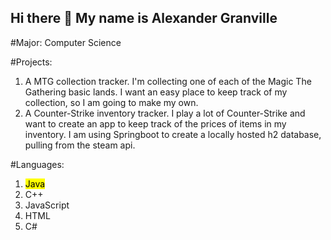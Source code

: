 ## Hi there 👋 My name is Alexander Granville

<!--
**AGranville1/AGranville1** is a ✨ _special_ ✨ repository because its `README.md` (this file) appears on your GitHub profile.

Here are some ideas to get you started:

-->
#Major:
Computer Science

#Projects:
1. A MTG collection tracker. I'm collecting one of each of the Magic The Gathering basic lands. I want an easy place to keep track of my collection, so I am going to make my own.
2. A Counter-Strike inventory tracker. I play a lot of Counter-Strike and want to create an app to keep track of the prices of items in my inventory. I am using Springboot to create a locally hosted h2 database, pulling from the steam api.

#Languages:
1. <mark>Java</mark>
2. C++
3. JavaScript
4. HTML
5. C#
<!--
- 🌱 I’m currently learning ...
- 👯 I’m looking to collaborate on ...
- 🤔 I’m looking for help with ...
- 💬 Ask me about ...
- 📫 How to reach me: ...
- 😄 Pronouns: ...
- ⚡ Fun fact: ...
-->
